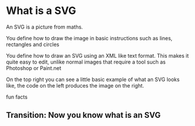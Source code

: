 # What is a SVG

An SVG is a picture from maths.

You define how to draw the image in basic instructions such as lines, rectangles and circles

You define how to draw an SVG using an XML like text format. This makes it quite easy to edit, unlike normal images that require a tool such as Photoshop or Paint.net

On the top right you can see a little basic example of what an SVG looks like, the code on the left produces the image on the right.

fun facts

## Transition: Now you know what is an SVG
